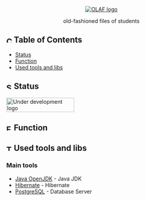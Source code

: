 <p align="center">
  <a href="" rel="noopener">
 <img src="http://troll-systems.pl/logo_olaf.png" alt="OLAF logo"></a>
</p>

<div align="center">
old-fashioned files of students
</div>

<div align="left">

## <img width="15px" height="15px" src="https://i.imgur.com/JSD4BhW.png" alt="Content"> Table of Contents

- [Status](#status)
- [Function](#function)
- [Used tools and libs](#tools)

## <img width="15px" height="15px" src="https://i.imgur.com/ZpOiTNt.png" alt="Status"> Status <a name = "status"></a>

<img width="180px" height="38px" src="https://i.imgur.com/ASft06L.png" alt="Under development logo">

## <img width="15px" height="15px" src="https://i.imgur.com/hx2bbEi.png" alt="Function"> Function <a name = "function"></a>

## <img width="15px" height="15px" src="https://i.imgur.com/v3vWn54.png" alt="Tools"> Used tools and libs <a name = "tools"></a>

### Main tools

- [Java OpenJDK](https://openjdk.java.net/) - Java JDK
- [Hibernate](https://hibernate.org//) - Hibernate
- [PostgreSQL](https://www.postgresql.org/) - Database Server

</div>